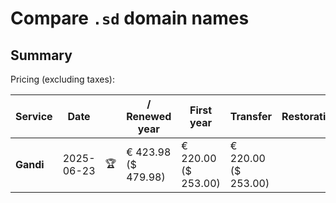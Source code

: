 # Compare `.sd` domain names

## Summary

Pricing (excluding taxes):

| Service | Date |  | / Renewed year | First year | Transfer | Restoration |
|--|--|--|--|--|--|--|
| **Gandi** | 2025-06-23 | 🏆 | € 423.98<br>($ 479.98) | € 220.00<br>($ 253.00) | € 220.00<br>($ 253.00) |  |
